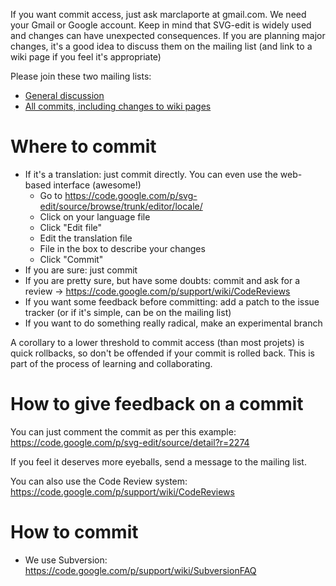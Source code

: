 If you want commit access, just ask marclaporte at gmail.com. We need your Gmail or Google account. Keep in mind that SVG-edit is widely used and changes can have unexpected consequences. If you are planning major changes, it's a good idea to discuss them on the mailing list (and link to a wiki page if you feel it's appropriate)

Please join these two mailing lists:
  * [General discussion](http://groups.google.com/group/svg-edit)
  * [All commits, including changes to wiki pages](http://groups.google.com/group/svg-edit-commit)

# Where to commit #
  * If it's a translation: just commit directly. You can even use the web-based interface (awesome!)
    * Go to https://code.google.com/p/svg-edit/source/browse/trunk/editor/locale/
    * Click on your language file
    * Click "Edit file"
    * Edit the translation file
    * File in the box to describe your changes
    * Click "Commit"
  * If you are sure: just commit
  * If you are pretty sure, but have some doubts:   commit and ask for a review -> https://code.google.com/p/support/wiki/CodeReviews
  * If you want some feedback before committing: add a patch to the issue tracker (or if it's simple, can be on the mailing list)
  * If you want to do something really radical, make an experimental branch

A corollary to a lower threshold to commit access (than most projets) is quick rollbacks, so don't be offended if your commit is rolled back. This is part of the process of learning and collaborating.

# How to give feedback on a commit #
You can just comment the commit as per this example: https://code.google.com/p/svg-edit/source/detail?r=2274

If you feel it deserves more eyeballs, send a message to the mailing list.

You can also use the Code Review system:
https://code.google.com/p/support/wiki/CodeReviews

# How to commit #
  * We use Subversion: https://code.google.com/p/support/wiki/SubversionFAQ
